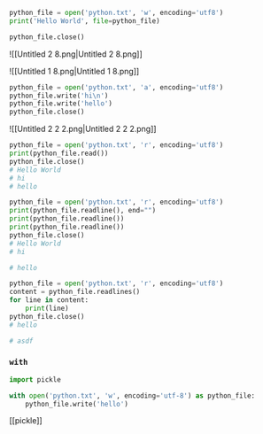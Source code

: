 ```Python
python_file = open('python.txt', 'w', encoding='utf8')
print('Hello World', file=python_file)

python_file.close()
```

![[Untitled 2 8.png|Untitled 2 8.png]]

![[Untitled 1 8.png|Untitled 1 8.png]]

```Python
python_file = open('python.txt', 'a', encoding='utf8')
python_file.write('hi\n')
python_file.write('hello')
python_file.close()
```

![[Untitled 2 2 2.png|Untitled 2 2 2.png]]

```Python
python_file = open('python.txt', 'r', encoding='utf8')
print(python_file.read())
python_file.close()
# Hello World
# hi
# hello
```

```Python
python_file = open('python.txt', 'r', encoding='utf8')
print(python_file.readline(), end="")
print(python_file.readline())
print(python_file.readline())
python_file.close()
# Hello World
# hi

# hello
```

```Python
python_file = open('python.txt', 'r', encoding='utf8')
content = python_file.readlines()
for line in content:
    print(line)
python_file.close()
# hello

# asdf
```

### `with`

```Python
import pickle

with open('python.txt', 'w', encoding='utf-8') as python_file:
    python_file.write('hello')
```

[[pickle]]